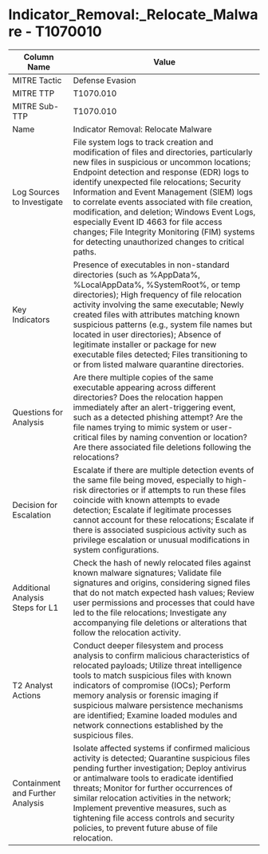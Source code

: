 # Indicator_Removal:_Relocate_Malware - T1070010

| Column Name | Value |
|-------------|-------|
| MITRE Tactic | Defense Evasion |
| MITRE TTP | T1070.010 |
| MITRE Sub-TTP | T1070.010 |
| Name | Indicator Removal: Relocate Malware |
| Log Sources to Investigate | File system logs to track creation and modification of files and directories, particularly new files in suspicious or uncommon locations; Endpoint detection and response (EDR) logs to identify unexpected file relocations; Security Information and Event Management (SIEM) logs to correlate events associated with file creation, modification, and deletion; Windows Event Logs, especially Event ID 4663 for file access changes; File Integrity Monitoring (FIM) systems for detecting unauthorized changes to critical paths. |
| Key Indicators | Presence of executables in non-standard directories (such as %AppData%, %LocalAppData%, %SystemRoot%, or temp directories); High frequency of file relocation activity involving the same executable; Newly created files with attributes matching known suspicious patterns (e.g., system file names but located in user directories); Absence of legitimate installer or package for new executable files detected; Files transitioning to or from listed malware quarantine directories. |
| Questions for Analysis | Are there multiple copies of the same executable appearing across different directories? Does the relocation happen immediately after an alert-triggering event, such as a detected phishing attempt? Are the file names trying to mimic system or user-critical files by naming convention or location? Are there associated file deletions following the relocations? |
| Decision for Escalation | Escalate if there are multiple detection events of the same file being moved, especially to high-risk directories or if attempts to run these files coincide with known attempts to evade detection; Escalate if legitimate processes cannot account for these relocations; Escalate if there is associated suspicious activity such as privilege escalation or unusual modifications in system configurations. |
| Additional Analysis Steps for L1 | Check the hash of newly relocated files against known malware signatures; Validate file signatures and origins, considering signed files that do not match expected hash values; Review user permissions and processes that could have led to the file relocations; Investigate any accompanying file deletions or alterations that follow the relocation activity. |
| T2 Analyst Actions | Conduct deeper filesystem and process analysis to confirm malicious characteristics of relocated payloads; Utilize threat intelligence tools to match suspicious files with known indicators of compromise (IOCs); Perform memory analysis or forensic imaging if suspicious malware persistence mechanisms are identified; Examine loaded modules and network connections established by the suspicious files. |
| Containment and Further Analysis | Isolate affected systems if confirmed malicious activity is detected; Quarantine suspicious files pending further investigation; Deploy antivirus or antimalware tools to eradicate identified threats; Monitor for further occurrences of similar relocation activities in the network; Implement preventive measures, such as tightening file access controls and security policies, to prevent future abuse of file relocation. |
